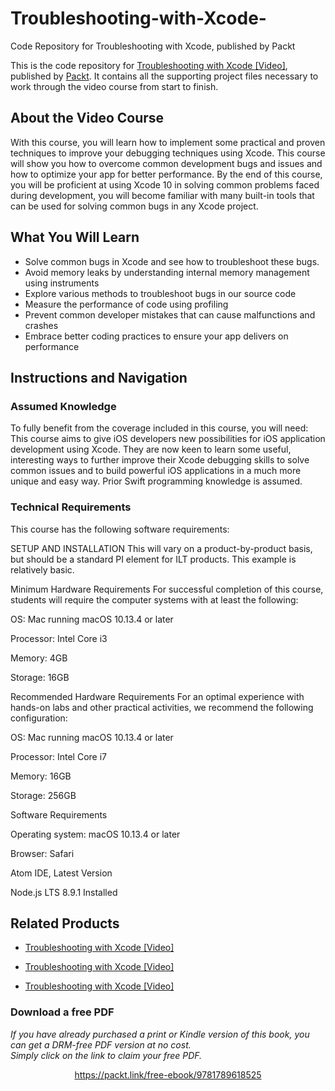 # Troubleshooting-with-Xcode-
Code Repository for Troubleshooting with Xcode, published by Packt

This is the code repository for [Troubleshooting with Xcode [Video]](https://www.packtpub.com/application-development/troubleshooting-xcode-video?utm_source=github&utm_medium=repository&utm_campaign=9781789618525), published by [Packt](https://www.packtpub.com/?utm_source=github). It contains all the supporting project files necessary to work through the video course from start to finish.
## About the Video Course
With this course, you will learn how to implement some practical and proven techniques to improve your debugging techniques using Xcode. This course will show you how to overcome common development bugs and issues and how to optimize your app for better performance. By the end of this course, you will be proficient at using Xcode 10 in solving common problems faced during development, you will become familiar with many built-in tools that can be used for solving common bugs in any Xcode project.

<H2>What You Will Learn</H2>
<DIV class=book-info-will-learn-text>
<UL>
<LI>Solve common bugs in Xcode and see how to troubleshoot these bugs. 
<LI>Avoid memory leaks by understanding internal memory management using instruments 
<LI>Explore various methods to troubleshoot bugs in our source code 
<LI>Measure the performance of code using profiling 
<LI>Prevent common developer mistakes that can cause malfunctions and crashes 
<LI>Embrace better coding practices to ensure your app delivers on performance </LI></UL></DIV>

## Instructions and Navigation
### Assumed Knowledge
To fully benefit from the coverage included in this course, you will need:<br/>
This course aims to give iOS developers new possibilities for iOS application development using Xcode. They are now keen to learn some useful, interesting ways to further improve their Xcode debugging skills to solve common issues and to build powerful iOS applications in a much more unique and easy way. Prior Swift programming knowledge is assumed.
### Technical Requirements
This course has the following software requirements:<br/>



SETUP AND INSTALLATION
This will vary on a product-by-product basis, but should be a standard PI element for ILT products. This example is relatively basic.

Minimum Hardware Requirements
For successful completion of this course, students will require the computer systems with at least the following:


OS: Mac running macOS 10.13.4 or later



Processor: Intel Core i3



Memory: 4GB



Storage: 16GB


Recommended Hardware Requirements
For an optimal experience with hands-on labs and other practical activities, we recommend the following configuration:


OS: Mac running macOS 10.13.4 or later



Processor: Intel Core i7



Memory: 16GB



Storage: 256GB


Software Requirements

Operating system: macOS 10.13.4 or later



Browser: Safari



Atom IDE, Latest Version



Node.js LTS 8.9.1 Installed



## Related Products
* [Troubleshooting with Xcode [Video]](https://www.packtpub.com/application-development/troubleshooting-xcode-video?utm_source=github&utm_medium=repository&utm_campaign=9781789618525)

* [Troubleshooting with Xcode [Video]](https://www.packtpub.com/application-development/troubleshooting-xcode-video?utm_source=github&utm_medium=repository&utm_campaign=9781789618525)

* [Troubleshooting with Xcode [Video]](https://www.packtpub.com/application-development/troubleshooting-xcode-video?utm_source=github&utm_medium=repository&utm_campaign=9781789618525)

### Download a free PDF

 <i>If you have already purchased a print or Kindle version of this book, you can get a DRM-free PDF version at no cost.<br>Simply click on the link to claim your free PDF.</i>
<p align="center"> <a href="https://packt.link/free-ebook/9781789618525">https://packt.link/free-ebook/9781789618525 </a> </p>